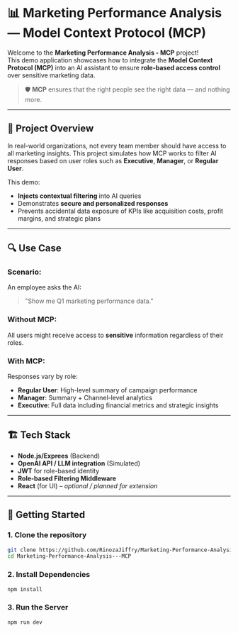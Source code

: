 # 📊 Marketing Performance Analysis — Model Context Protocol (MCP)

Welcome to the **Marketing Performance Analysis - MCP** project!  
This demo application showcases how to integrate the **Model Context Protocol (MCP)** into an AI assistant to ensure **role-based access control** over sensitive marketing data.

> 🛡️ **MCP** ensures that the right people see the right data — and nothing more.

---

## 🎯 Project Overview

In real-world organizations, not every team member should have access to all marketing insights. This project simulates how MCP works to filter AI responses based on user roles such as **Executive**, **Manager**, or **Regular User**.

This demo:
- **Injects contextual filtering** into AI queries
- Demonstrates **secure and personalized responses**
- Prevents accidental data exposure of KPIs like acquisition costs, profit margins, and strategic plans

---

## 🔍 Use Case

### Scenario:
An employee asks the AI:  
> "Show me Q1 marketing performance data."

### Without MCP:
All users might receive access to **sensitive** information regardless of their roles.

### With MCP:
Responses vary by role:
- **Regular User**: High-level summary of campaign performance
- **Manager**: Summary + Channel-level analytics
- **Executive**: Full data including financial metrics and strategic insights

---

## 🏗️ Tech Stack

- **Node.js/Exprees** (Backend)
- **OpenAI API / LLM integration** (Simulated)
- **JWT** for role-based identity
- **Role-based Filtering Middleware**
- **React** (for UI) – *optional / planned for extension*

---

## 🚀 Getting Started

### 1. Clone the repository

```bash
git clone https://github.com/RinozaJiffry/Marketing-Performance-Analysis---MCP.git
cd Marketing-Performance-Analysis---MCP
````

### 2. Install Dependencies

```bash
npm install
````

### 3. Run the Server

```bash
npm run dev
````
